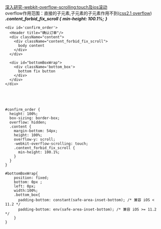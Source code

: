 [深入研究-webkit-overflow-scrolling:touch及ios滚动](https://www.cnblogs.com/xiahj/p/8036419.html)   
overflow作用范围：直接的子元素,子元素的子元素作用不到([css2.1 overflow](https://www.w3.org/TR/CSS21/visufx.html#overflow))   
***.content_forbid_fix_scroll {***
      ***min-height: 100.1%;***
***}***   
```
<div id='confirm_order'>
  <Header title="确认订单"/>
  <div className="content">
    <div className="content_forbid_fix_scroll">
      body content
    </div>
  </div>
  
  <div id="bottomBoxWrap">
    <div className='bottom_box'>
      bottom fix button
    </div>
  </div>
</div>





#confirm_order {
  height: 100%;
  box-sizing: border-box;
  overflow: hidden;
  .content {
    margin-bottom: 54px;
    height: 100%;
    overflow-y: scroll;
    -webkit-overflow-scrolling: touch;
    .content_forbid_fix_scroll {
      min-height: 100.1%;
    }
  }
}

#bottomBoxWrap{
    position: fixed;
    bottom: 0px ;
    left: 0px;
    width:100%;
    .bottom_box{
      padding-bottom: constant(safe-area-inset-bottom); /* 兼容 iOS < 11.2 */
      padding-bottom: env(safe-area-inset-bottom); /* 兼容 iOS >= 11.2 */
    }
}
```
